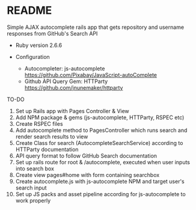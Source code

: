 # README

Simple AJAX autocomplete rails app that gets repository and username responses from GitHub's Search API 

* Ruby version 2.6.6

* Configuration
  - Autocompleter: js-autocomplete
  https://github.com/Pixabay/JavaScript-autoComplete
  - Github API Query Gem: HTTParty
  https://github.com/jnunemaker/httparty
  
TO-DO
1. Set up Rails app with Pages Controller & View
2. Add NPM package & gems (js-autocomplete, HTTParty, RSPEC etc)
3. Create RSPEC files
4. Add autocomplete method to PagesController which runs search and render search results to view
5. Create Class for search (AutocompleteSearchService) according to HTTParty documentation
6. API query format to follow GitHub Search documentation
7. Set up rails route for root & /autocomplete, executed when user inputs into search box
8. Create view pages#home with form containing searchbox
9. Create autocomplete.js with js-autocomplete NPM and target user's search input
10. Set up JS packs and asset pipeline according for js-autocomplete to work properly
